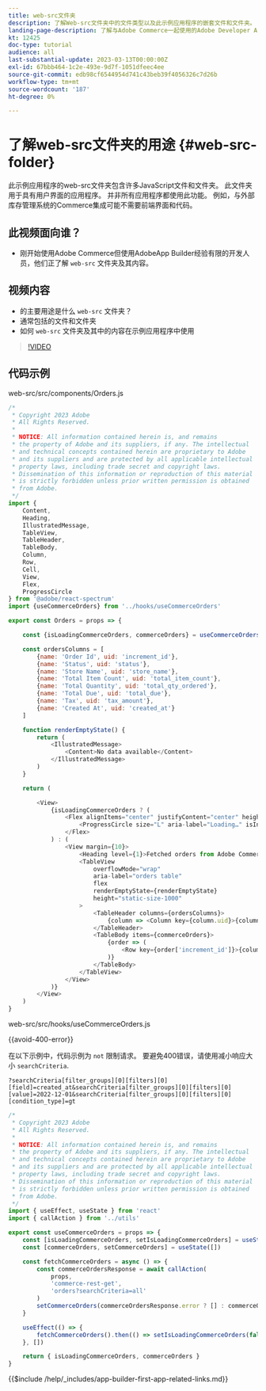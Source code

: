 ```yaml
---
title: web-src文件夹
description: 了解Web-src文件夹中的文件类型以及此示例应用程序的嵌套文件和文件夹。
landing-page-description: 了解与Adobe Commerce一起使用的Adobe Developer App Builder以及web-src文件夹中的文件类型。
kt: 12425
doc-type: tutorial
audience: all
last-substantial-update: 2023-03-13T00:00:00Z
exl-id: 67bbb464-1c2e-493e-9d7f-1051dfeec4ee
source-git-commit: edb98cf6544954d741c43beb39f4056326c7d26b
workflow-type: tm+mt
source-wordcount: '187'
ht-degree: 0%

---
```


# 了解web-src文件夹的用途 {#web-src-folder}

此示例应用程序的web-src文件夹包含许多JavaScript文件和文件夹。 此文件夹用于具有用户界面的应用程序。 并非所有应用程序都使用此功能。 例如，与外部库存管理系统的Commerce集成可能不需要前端界面和代码。

## 此视频面向谁？

* 刚开始使用Adobe Commerce但使用AdobeApp Builder经验有限的开发人员，他们正了解 `web-src` 文件夹及其内容。

## 视频内容

* 的主要用途是什么 `web-src` 文件夹？
* 通常包括的文件和文件夹
* 如何 `web-src` 文件夹及其中的内容在示例应用程序中使用

>[!VIDEO](https://video.tv.adobe.com/v/3416665?quality=12&learn=on)

## 代码示例

web-src/src/components/Orders.js

```javascript
/*
 * Copyright 2023 Adobe
 * All Rights Reserved.
 *
 * NOTICE: All information contained herein is, and remains
 * the property of Adobe and its suppliers, if any. The intellectual
 * and technical concepts contained herein are proprietary to Adobe
 * and its suppliers and are protected by all applicable intellectual
 * property laws, including trade secret and copyright laws.
 * Dissemination of this information or reproduction of this material
 * is strictly forbidden unless prior written permission is obtained
 * from Adobe.
 */
import {
    Content,
    Heading,
    IllustratedMessage,
    TableView,
    TableHeader,
    TableBody,
    Column,
    Row,
    Cell,
    View,
    Flex,
    ProgressCircle
} from '@adobe/react-spectrum'
import {useCommerceOrders} from '../hooks/useCommerceOrders'

export const Orders = props => {

    const {isLoadingCommerceOrders, commerceOrders} = useCommerceOrders(props)

    const ordersColumns = [
        {name: 'Order Id', uid: 'increment_id'},
        {name: 'Status', uid: 'status'},
        {name: 'Store Name', uid: 'store_name'},
        {name: 'Total Item Count', uid: 'total_item_count'},
        {name: 'Total Quantity', uid: 'total_qty_ordered'},
        {name: 'Total Due', uid: 'total_due'},
        {name: 'Tax', uid: 'tax_amount'},
        {name: 'Created At', uid: 'created_at'}
    ]

    function renderEmptyState() {
        return (
            <IllustratedMessage>
                <Content>No data available</Content>
            </IllustratedMessage>
        )
    }

    return (

        <View>
            {isLoadingCommerceOrders ? (
                <Flex alignItems="center" justifyContent="center" height="100vh">
                    <ProgressCircle size="L" aria-label="Loading…" isIndeterminate/>
                </Flex>
            ) : (
                <View margin={10}>
                    <Heading level={1}>Fetched orders from Adobe Commerce</Heading>
                    <TableView
                        overflowMode="wrap"
                        aria-label="orders table"
                        flex
                        renderEmptyState={renderEmptyState}
                        height="static-size-1000"
                    >
                        <TableHeader columns={ordersColumns}>
                            {column => <Column key={column.uid}>{column.name}</Column>}
                        </TableHeader>
                        <TableBody items={commerceOrders}>
                            {order => (
                                <Row key={order['increment_id']}>{columnKey => <Cell>{order[columnKey]}</Cell>}</Row>
                            )}
                        </TableBody>
                    </TableView>
                </View>
            )}
        </View>
    )
}
```

web-src/src/hooks/useCommerceOrders.js

{{avoid-400-error}}

在以下示例中，代码示例为 `not` 限制请求。 要避免400错误，请使用减小响应大小 `searchCriteria`.

`?searchCriteria[filter_groups][0][filters][0][field]=created_at&searchCriteria[filter_groups][0][filters][0][value]=2022-12-01&searchCriteria[filter_groups][0][filters][0][condition_type]=gt`

```javascript {line-numbers="true" start-line="1" highlight="25"}
/*
 * Copyright 2023 Adobe
 * All Rights Reserved.
 *
 * NOTICE: All information contained herein is, and remains
 * the property of Adobe and its suppliers, if any. The intellectual
 * and technical concepts contained herein are proprietary to Adobe
 * and its suppliers and are protected by all applicable intellectual
 * property laws, including trade secret and copyright laws.
 * Dissemination of this information or reproduction of this material
 * is strictly forbidden unless prior written permission is obtained
 * from Adobe.
 */
import { useEffect, useState } from 'react'
import { callAction } from '../utils'

export const useCommerceOrders = props => {
    const [isLoadingCommerceOrders, setIsLoadingCommerceOrders] = useState(true)
    const [commerceOrders, setCommerceOrders] = useState([])

    const fetchCommerceOrders = async () => {
        const commerceOrdersResponse = await callAction(
            props,
            'commerce-rest-get',
            'orders?searchCriteria=all'
        )
        setCommerceOrders(commerceOrdersResponse.error ? [] : commerceOrdersResponse.items)
    }

    useEffect(() => {
        fetchCommerceOrders().then(() => setIsLoadingCommerceOrders(false))
    }, [])

    return { isLoadingCommerceOrders, commerceOrders }
}
```

{{$include /help/_includes/app-builder-first-app-related-links.md}}
